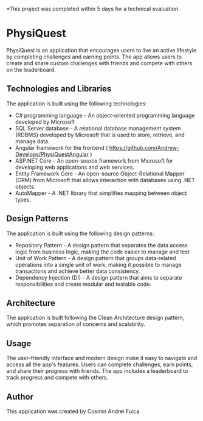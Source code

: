 *This project was completed within 5 days for a technical evaluation.

# PhysiQuest

PhysiQuest is an application that encourages users to live an active lifestyle by completing challenges and earning points. The app allows users to create and share custom challenges with friends and compete with others on the leaderboard.


## Technologies and Libraries

The application is built using the following technologies:

-   C# programming language - An object-oriented programming language developed by Microsoft
-   SQL Server database - A relational database management system (RDBMS) developed by Microsoft that is used to store, retrieve, and manage data.
-   Angular framework for the frontend ( https://github.com/Andrew-Develops/PhysiQuestAngular )
-   ASP.NET Core - An open-source framework from Microsoft for developing web applications and web services.
-   Entity Framework Core - An open-source Object-Relational Mapper (ORM) from Microsoft that allows interaction with databases using .NET objects.
-   AutoMapper - A .NET library that simplifies mapping between object types.

## Design Patterns

The application is built using the following design patterns:

-   Repository Pattern - A design pattern that separates the data access logic from business logic, making the code easier to manage and test
-   Unit of Work Pattern - A design pattern that groups data-related operations into a single unit of work, making it possible to manage transactions and achieve better data consistency.
-   Dependency Injection (DI) - A design pattern that aims to separate responsibilities and create modular and testable code.


## Architecture

The application is built following the Clean Architecture design pattern, which promotes separation of concerns and scalability.

## Usage

The user-friendly interface and modern design make it easy to navigate and access all the app's features. Users can complete challenges, earn points, and share their progress with friends. The app includes a leaderboard to track progress and compete with others.

## Author

This application was created by Cosmin Andrei Fuica.

